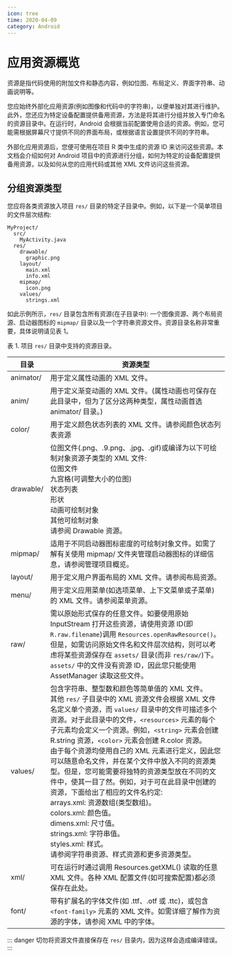 ```yaml
---
icon: tree
time: 2020-04-09
category: Android
---
```


# 应用资源概览

资源是指代码使用的附加文件和静态内容，例如位图、布局定义、界面字符串、动画说明等。

您应始终外部化应用资源(例如图像和代码中的字符串)，以便单独对其进行维护。此外，您还应为特定设备配置提供备用资源，方法是将其进行分组并放入专门命名的资源目录中。在运行时，Android 会根据当前配置使用合适的资源。例如，您可能需根据屏幕尺寸提供不同的界面布局，或根据语言设置提供不同的字符串。

外部化应用资源后，您便可使用在项目 R 类中生成的资源 ID 来访问这些资源。本文档会介绍如何对 Android 项目中的资源进行分组，如何为特定的设备配置提供备用资源，以及如何从您的应用代码或其他 XML 文件访问这些资源。

## 分组资源类型

您应将各类资源放入项目 `res/` 目录的特定子目录中。例如，以下是一个简单项目的文件层次结构:

```structure
MyProject/
  src/
    MyActivity.java
  res/
    drawable/
      graphic.png
    layout/
      main.xml
      info.xml
    mipmap/
      icon.png
    values/
      strings.xml
```

如此示例所示，`res/` 目录包含所有资源(在子目录中): 一个图像资源、两个布局资源、启动器图标的 `mipmap/` 目录以及一个字符串资源文件。资源目录名称非常重要，具体说明请见表 1。

表 1. 项目 `res/` 目录中支持的资源目录。

| 目录      | 资源类型                                                                                                                                                                                                                                                                                                                                                                                                                                                                                                                                                                                                                                                                                                                                                 |
| --------- | -------------------------------------------------------------------------------------------------------------------------------------------------------------------------------------------------------------------------------------------------------------------------------------------------------------------------------------------------------------------------------------------------------------------------------------------------------------------------------------------------------------------------------------------------------------------------------------------------------------------------------------------------------------------------------------------------------------------------------------------------------- |
| animator/ | 用于定义属性动画的 XML 文件。                                                                                                                                                                                                                                                                                                                                                                                                                                                                                                                                                                                                                                                                                                                            |
| anim/     | 用于定义渐变动画的 XML 文件。(属性动画也可保存在此目录中，但为了区分这两种类型，属性动画首选 animator/ 目录。)                                                                                                                                                                                                                                                                                                                                                                                                                                                                                                                                                                                                                                           |
| color/    | 用于定义颜色状态列表的 XML 文件。请参阅颜色状态列表资源                                                                                                                                                                                                                                                                                                                                                                                                                                                                                                                                                                                                                                                                                                  |
| drawable/ | 位图文件(.png、.9.png、.jpg、.gif)或编译为以下可绘制对象资源子类型的 XML 文件: <br />位图文件<br />九宫格(可调整大小的位图)<br />状态列表<br />形状<br />动画可绘制对象<br />其他可绘制对象<br />请参阅 Drawable 资源。                                                                                                                                                                                                                                                                                                                                                                                                                                                                                                                                  |
| mipmap/   | 适用于不同启动器图标密度的可绘制对象文件。如需了解有关使用 mipmap/ 文件夹管理启动器图标的详细信息，请参阅管理项目概览。                                                                                                                                                                                                                                                                                                                                                                                                                                                                                                                                                                                                                                  |
| layout/   | 用于定义用户界面布局的 XML 文件。请参阅布局资源。                                                                                                                                                                                                                                                                                                                                                                                                                                                                                                                                                                                                                                                                                                        |
| menu/     | 用于定义应用菜单(如选项菜单、上下文菜单或子菜单)的 XML 文件。请参阅菜单资源。                                                                                                                                                                                                                                                                                                                                                                                                                                                                                                                                                                                                                                                                            |
| raw/      | 需以原始形式保存的任意文件。如要使用原始 InputStream 打开这些资源，请使用资源 ID(即 `R.raw.filename`)调用 `Resources.openRawResource()`。<br />但是，如需访问原始文件名和文件层次结构，则可以考虑将某些资源保存在 `assets/` 目录(而非 `res/raw/`)下。`assets/` 中的文件没有资源 ID，因此您只能使用 AssetManager 读取这些文件。                                                                                                                                                                                                                                                                                                                                                                                                                           |
| values/   | 包含字符串、整型数和颜色等简单值的 XML 文件。<br />其他 `res/` 子目录中的 XML 资源文件会根据 XML 文件名定义单个资源，而 `values/` 目录中的文件可描述多个资源。对于此目录中的文件，`<resources>` 元素的每个子元素均会定义一个资源。例如，`<string>` 元素会创建 R.string 资源，`<color>` 元素会创建 R.color 资源。<br />由于每个资源均使用自己的 XML 元素进行定义，因此您可以随意命名文件，并在某个文件中放入不同的资源类型。但是，您可能需要将独特的资源类型放在不同的文件中，使其一目了然。例如，对于可在此目录中创建的资源，下面给出了相应的文件名约定: <br />arrays.xml: 资源数组(类型数组)。<br />colors.xml: 颜色值。<br />dimens.xml: 尺寸值。<br />strings.xml: 字符串值。<br />styles.xml: 样式。<br />请参阅字符串资源、样式资源和更多资源类型。 |
| xml/      | 可在运行时通过调用 Resources.getXML() 读取的任意 XML 文件。各种 XML 配置文件(如可搜索配置)都必须保存在此处。                                                                                                                                                                                                                                                                                                                                                                                                                                                                                                                                                                                                                                             |
| font/     | 带有扩展名的字体文件(如 .ttf、.otf 或 .ttc)，或包含 `<font-family>` 元素的 XML 文件。如需详细了解作为资源的字体，请参阅 XML 中的字体。                                                                                                                                                                                                                                                                                                                                                                                                                                                                                                                                                                                                                   |

::: danger
切勿将资源文件直接保存在 `res/` 目录内，因为这样会造成编译错误。
:::
